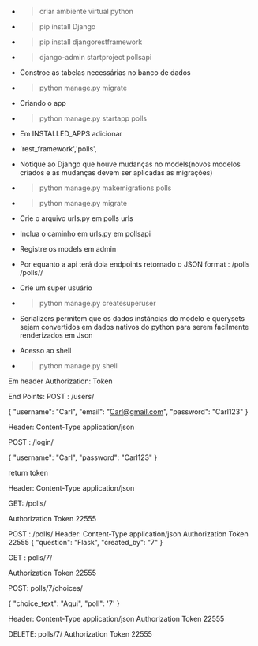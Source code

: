 - > criar ambiente virtual python
- > pip install Django
- > pip install djangorestframework
- > django-admin startproject pollsapi

- Constroe as tabelas necessárias no banco de dados
- > python manage.py migrate 
- Criando o app
- > python manage.py startapp polls
 
- Em INSTALLED_APPS adicionar
- 'rest_framework','polls',
- Notique ao Django que houve mudanças no models(novos modelos criados e as mudanças devem ser aplicadas as migrações)

- > python manage.py makemigrations polls
- > python manage.py migrate

- Crie o arquivo urls.py em polls urls
- Inclua o caminho em urls.py em pollsapi
- Registre os models em admin
- Por equanto a api terá doia endpoints retornado o JSON format : /polls /polls/<id>/

- Crie um super usuário

- > python manage.py createsuperuser
- Serializers permitem que os dados instâncias do modelo e querysets sejam convertidos em dados nativos do python para serem facilmente renderizados em Json

- Acesso ao shell

- > python manage.py shell

Em header 
Authorization: Token <your token>

End Points:
POST : /users/

{
"username": "Carl",
"email": "Carl@gmail.com",
"password": "Carl123"
}

Header: Content-Type application/json

POST : /login/

{
"username": "Carl",
"password": "Carl123"
}

return token

Header: Content-Type application/json

GET: /polls/

Authorization Token 22555

POST : /polls/
Header: Content-Type application/json
Authorization Token 22555
{
"question": "Flask",
"created_by": "7"
}

GET : polls/7/

Authorization Token 22555



POST: polls/7/choices/

{
"choice_text": "Aqui",
"poll": '7'
}

Header: Content-Type application/json
Authorization Token 22555

DELETE: polls/7/
Authorization Token 22555